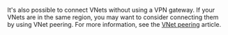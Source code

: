 It's also possible to connect VNets without using a VPN gateway. If your VNets are in the same region, you may want to consider connecting them by using VNet peering. For more information, see the [VNet peering](../articles/virtual-network/virtual-network-peering-overview.md) article.

